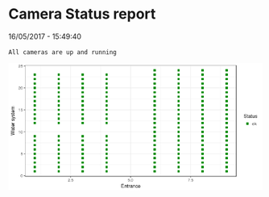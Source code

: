 Camera Status report
================
16/05/2017 - 15:49:40

    All cameras are up and running

![](camreport_files/figure-markdown_github/unnamed-chunk-2-1.png)
